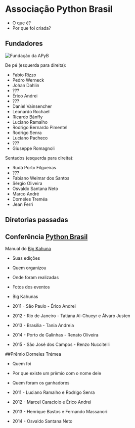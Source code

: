 # Associação Python Brasil

- O que é?
- Por que foi criada?


## Fundadores

![Fundação da APyB](http://i.imgur.com/gdHbEsg.jpg)

De pé (esquerda para direita):

- Fabio Rizzo
- Pedro Werneck
- Johan Dahlin
- ???
- Érico Andrei
- ???
- Daniel Vainsencher
- Leonardo Rochael
- Ricardo Bánffy
- Luciano Ramalho
- Rodrigo Bernardo Pimentel
- Rodrigo Senra
- Luciano Pacheco
- ???
- Giuseppe Romagnoli

Sentados (esquerda para direita):
- Rudá Porto Filgueiras
- ???
- Fabiano Weimar dos Santos
- Sérgio Oliveira
- Osvaldo Santana Neto
- Marco André
- Dornéles Treméa
- Jean Ferri


## Diretorias passadas

## Conferência [Python Brasil](https://github.com/pythonbrasil/pythonbrasil_documentacao)

Manual do [Big Kahuna](https://manual-do-big-kahuna.readthedocs.org/en/latest/index.html)

- Suas edições
- Quem organizou
- Onde foram realizadas
- Fotos dos eventos
- Big Kahunas

- 2011 - São Paulo - Érico Andrei
- 2012 - Rio de Janeiro - Tatiana Al-Chueyr e Álvaro Justen
- 2013 - Brasília - Tania Andreia
- 2014 - Porto de Galinhas - Renato Oliveira
- 2015 - São José dos Campos - Renzo Nuccitelli

##Prêmio Dorneles Trémea
- Quem foi
- Por que existe um prêmio com o nome dele
- Quem foram os ganhadores

- 2011 - Luciano Ramalho e Rodrigo Senra
- 2012 - Marcel Caraciolo e Érico Andrei
- 2013 - Henrique Bastos e Fernando Massanori
- 2014 - Osvaldo Santana Neto



